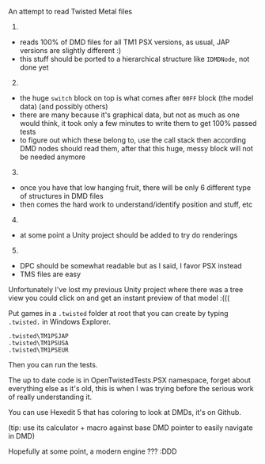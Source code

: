 An attempt to read Twisted Metal files

1.
- reads 100% of DMD files for all TM1 PSX versions, as usual, JAP versions are slightly different :)
- this stuff should be ported to a hierarchical structure like `IDMDNode`, not done yet

2.
- the huge `switch` block on top is what comes after `00FF` block (the model data) (and possibly others)
- there are many because it's graphical data, but not as much as one would think, it took only a few minutes to write them to get 100% passed tests
- to figure out which these belong to, use the call stack then according DMD nodes should read them, after that this huge, messy block will not be needed anymore

3.
- once you have that low hanging fruit, there will be only 6 different type of structures in DMD files
- then comes the hard work to understand/identify position and stuff, etc

4.
- at some point a Unity project should be added to try do renderings

5.
- DPC should be somewhat readable but as I said, I favor PSX instead
- TMS files are easy

Unfortunately I've lost my previous Unity project where there was a tree view you could click on and get an instant preview of that model :(((


Put games in a `.twisted` folder at root that you can create by typing `.twisted.` in Windows Explorer.

```
.twisted\TM1PSJAP
.twisted\TM1PSUSA
.twisted\TM1PSEUR
```

Then you can run the tests.

The up to date code is in OpenTwistedTests.PSX namespace, forget about everything else as it's old, this is when I was trying before the serious work of really understanding it.

You can use Hexedit 5 that has coloring to look at DMDs, it's on Github.

(tip: use its calculator + macro against base DMD pointer to easily navigate in DMD)

Hopefully at some point, a modern engine ??? :DDD